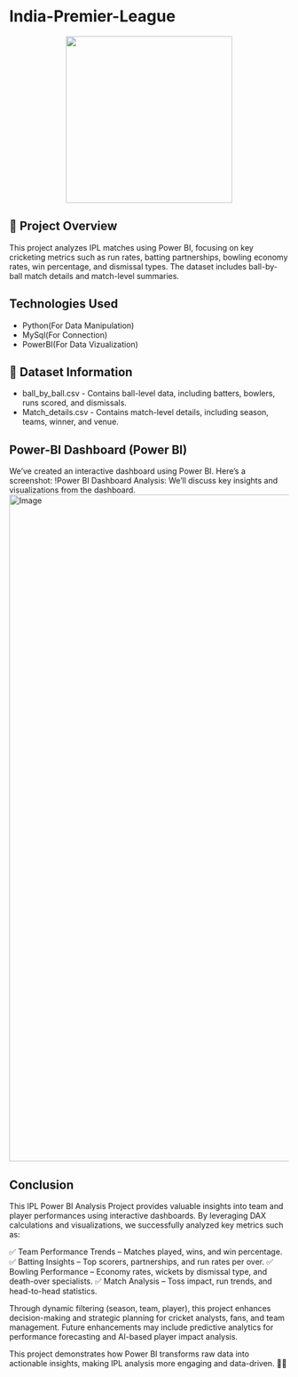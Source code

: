   # India-Premier-League
<p align="center">
  <img src="https://github.com/user-attachments/assets/ece6221e-9c97-40b8-8bdc-3c7f51e1c1a2" width="300">
</p>

## 📌 Project Overview
This project analyzes IPL matches using Power BI, focusing on key cricketing metrics such as run rates, batting partnerships, bowling economy rates, win percentage, and dismissal types. The dataset includes ball-by-ball match details and match-level summaries.
## Technologies Used
* Python(For Data Manipulation)
* MySql(For Connection)
* PowerBI(For Data Vizualization)

 ## 📂 Dataset Information
* ball_by_ball.csv - Contains ball-level data, including batters, bowlers, runs scored, and dismissals.
* Match_details.csv - Contains match-level details, including season, teams, winner, and venue.

## Power-BI Dashboard (Power BI)
We’ve created an interactive dashboard using Power BI. Here’s a screenshot: !Power BI Dashboard Analysis: We’ll discuss key insights and visualizations from the dashboard.
<img width="1200" alt="Image" src="https://github.com/user-attachments/assets/6168c134-633e-4ead-be64-fb7b80f869d9" />
##  Conclusion
This IPL Power BI Analysis Project provides valuable insights into team and player performances using interactive dashboards. By leveraging DAX calculations and visualizations, we successfully analyzed key metrics such as:

✅ Team Performance Trends – Matches played, wins, and win percentage.
✅ Batting Insights – Top scorers, partnerships, and run rates per over.
✅ Bowling Performance – Economy rates, wickets by dismissal type, and death-over specialists.
✅ Match Analysis – Toss impact, run trends, and head-to-head statistics.

Through dynamic filtering (season, team, player), this project enhances decision-making and strategic planning for cricket analysts, fans, and team management. Future enhancements may include predictive analytics for performance forecasting and AI-based player impact analysis.

This project demonstrates how Power BI transforms raw data into actionable insights, making IPL analysis more engaging and data-driven. 🚀🏏


